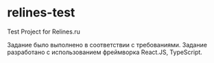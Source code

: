 # relines-test
Test Project for Relines.ru

Задание было выполнено в соответствии с требованиями.
Задание разработано с использованием фреймворка React.JS, TypeScript.

